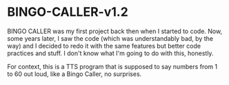 # BINGO-CALLER-v1.2

BINGO CALLER was my first project back then when I started to code. Now, some years later, I saw the code (which was understandably bad, by the way) and I decided to redo it with the same features but better code practices and stuff. I don't know what I'm going to do with this, honestly.

For context, this is a TTS program that is supposed to say numbers from 1 to 60 out loud, like a Bingo Caller, no surprises.
